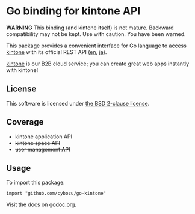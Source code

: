 Go binding for kintone API
==========================

**WARNING**
This binding (and kintone itself) is not mature.
Backward compatibility may not be kept.  Use with caution.
You have been warned.

This package provides a convenient interface for Go language
to access [kintone][] with its official REST API ([en][APIen], [ja][APIja]).

[kintone][] is our B2B cloud service; you can create great web apps instantly with kintone!

License
-------

This software is licensed under [the BSD 2-clause license][bsd2].

Coverage
--------

* kintone application API
* ~~kintone space API~~
* ~~user management API~~

Usage
-----

To import this package:

    import "github.com/cybozu/go-kintone"

Visit the docs on [godoc.org][godoc].

[kintone]: https://kintone.cybozu.com/us/
[APIen]: http://developers.kintone.com/
[APIja]: https://developers.cybozu.com/
[bsd2]: http://opensource.org/licenses/BSD-2-Clause
[godoc]: http://godoc.org/github.com/cybozu/go-kintone
